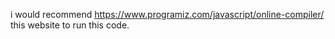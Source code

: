  i would recommend https://www.programiz.com/javascript/online-compiler/ this website to run this code. 